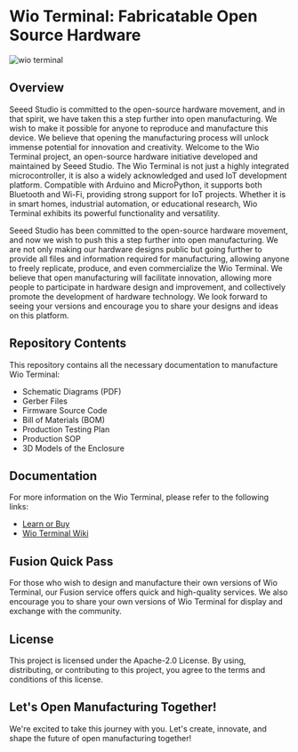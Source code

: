# Wio Terminal: Fabricatable Open Source Hardware

![wio terminal](https://files.seeedstudio.com/wiki/Wio-Terminal/img/Wio-Terminal-Wiki.jpg)

## Overview

Seeed Studio is committed to the open-source hardware movement, and in that spirit, we have taken this a step further into open manufacturing. We wish to make it possible for anyone to reproduce and manufacture this device. We believe that opening the manufacturing process will unlock immense potential for innovation and creativity.
Welcome to the Wio Terminal project, an open-source hardware initiative developed and maintained by Seeed Studio. The Wio Terminal is not just a highly integrated microcontroller, it is also a widely acknowledged and used IoT development platform. Compatible with Arduino and MicroPython, it supports both Bluetooth and Wi-Fi, providing strong support for IoT projects. Whether it is in smart homes, industrial automation, or educational research, Wio Terminal exhibits its powerful functionality and versatility.

Seeed Studio has been committed to the open-source hardware movement, and now we wish to push this a step further into open manufacturing. We are not only making our hardware designs public but going further to provide all files and information required for manufacturing, allowing anyone to freely replicate, produce, and even commercialize the Wio Terminal. We believe that open manufacturing will facilitate innovation, allowing more people to participate in hardware design and improvement, and collectively promote the development of hardware technology. We look forward to seeing your versions and encourage you to share your designs and ideas on this platform.

## Repository Contents

This repository contains all the necessary documentation to manufacture Wio Terminal:

- Schematic Diagrams (PDF)
- Gerber Files
- Firmware Source Code
- Bill of Materials (BOM)
- Production Testing Plan
- Production SOP
- 3D Models of the Enclosure

## Documentation

For more information on the Wio Terminal, please refer to the following links:

- [Learn or Buy](https://www.seeedstudio.com/Wio-Terminal-p-4509.html)
- [Wio Terminal Wiki](https://wiki.seeedstudio.com/Wio-Terminal-Getting-Started)

## Fusion Quick Pass

For those who wish to design and manufacture their own versions of Wio Terminal, our Fusion service offers quick and high-quality services. We also encourage you to share your own versions of Wio Terminal for display and exchange with the community.

## License

This project is licensed under the Apache-2.0 License. By using, distributing, or contributing to this project, you agree to the terms and conditions of this license.

## Let's Open Manufacturing Together!

We're excited to take this journey with you. Let's create, innovate, and shape the future of open manufacturing together!
